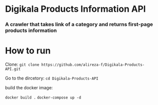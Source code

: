 # Digikala Products Information API
### A crawler that takes link of a category and returns first-page products information

# How to run
Clone:
```git clone https://github.com/alireza-f/Digikala-Products-API.git```

Go to the dircetory:
```cd Digikala-Products-API ```

build the docker image:

```docker build .```
```docker-compose up -d```